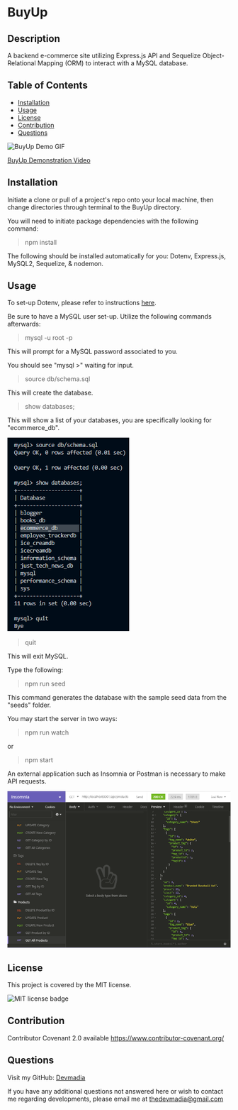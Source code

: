 # BuyUp

  ## Description

  A backend e-commerce site utilizing Express.js API and Sequelize Object-Relational Mapping (ORM) to interact with a MySQL database.

  ## Table of Contents

  * [Installation](#installation)
  * [Usage](#usage)
  * [License](#license)
  * [Contribution](#contribution)
  * [Questions](#questions) 

  ![BuyUp Demo GIF](assets/images/BuyUpGIF.gif)

  [BuyUp Demonstration Video](https://drive.google.com/file/d/1GcRfSpbkDkOAEBJ__6llkHigS8XB_pLQ/view)
  
  ## Installation
  Initiate a clone or pull of a project's repo onto your local machine, then change directories through terminal to the BuyUp directory. 
  
  You will need to initiate package dependencies with the following command:

  > npm install 

  The following should be installed automatically for you: Dotenv, Express.js, MySQL2, Sequelize, & nodemon.

  ## Usage
  To set-up Dotenv, please refer to instructions [here](https://www.npmjs.com/package/dotenv).

  Be sure to have a MySQL user set-up. Utilize the following commands afterwards:

  > mysql -u root -p

  This will prompt for a MySQL password associated to you.

  You should see "mysql >" waiting for input.

  > source db/schema.sql

  This will create the database.

  > show databases;

  This will show a list of your databases, you are specifically looking for "ecommerce_db".

  ![BuyUp Database](assets/images/BuyUp000.png)

  > quit

  This will exit MySQL.

  Type the following: 

  > npm run seed

  This command generates the database with the sample seed data from the "seeds" folder.

  You may start the server in two ways:

  > npm run watch

  or 

  > npm start

  An external application such as Insomnia or Postman is necessary to make API requests.

  ![BuyUp Insomnia](assets/images/BuyUpInsomnia.png)

  ## License
  This project is covered by the MIT license. 

  ![MIT license badge](https://img.shields.io/badge/license-MIT-brightgreen)
  
  ## Contribution
  Contributor Covenant 2.0 available https://www.contributor-covenant.org/

  ## Questions
  Visit my GitHub: [Devmadia](https://github.com/Devmadia)

  If you have any additional questions not answered here or wish to contact me regarding developments, please email me at 
  [thedevmadia@gmail.com](mailto:thedevmadia@gmail.com)
  